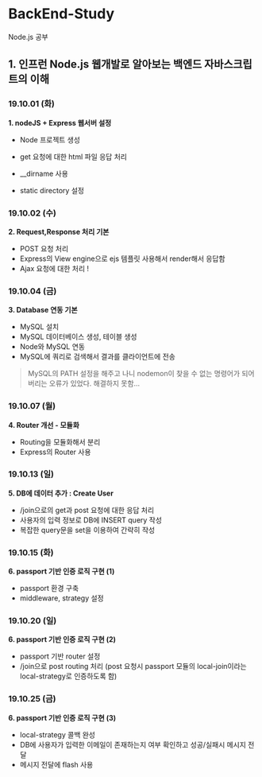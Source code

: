 # BackEnd-Study

Node.js 공부

## 1. 인프런 Node.js 웹개발로 알아보는 백엔드 자바스크립트의 이해

### 19.10.01 (화)

**1. nodeJS + Express 웹서버 설정**

- Node 프로젝트 생성

- get 요청에 대한 html 파일 응답 처리
- \_\_dirname 사용
- static directory 설정

### 19.10.02 (수)

**2. Request,Response 처리 기본**

- POST 요청 처리
- Express의 View engine으로 ejs 템플릿 사용해서 render해서 응답함
- Ajax 요청에 대한 처리 !

### 19.10.04 (금)

**3. Database 연동 기본**

- MySQL 설치
- MySQL 데이터베이스 생성, 테이블 생성
- Node와 MySQL 연동
- MySQL에 쿼리로 검색해서 결과를 클라이언트에 전송

> MySQL의 PATH 설정을 해주고 나니 nodemon이 찾을 수 없는 명령어가 되어버리는 오류가 있었다. 해결하지 못함...

### 19.10.07 (월)

**4. Router 개선 - 모듈화**

- Routing을 모듈화해서 분리
- Express의 Router 사용

### 19.10.13 (일)

**5. DB에 데이터 추가 : Create User**

- /join으로의 get과 post 요청에 대한 응답 처리
- 사용자의 입력 정보로 DB에 INSERT query 작성
- 복잡한 query문을 set을 이용하여 간략히 작성

### 19.10.15 (화)

**6. passport 기반 인증 로직 구현 (1)**

- passport 환경 구축
- middleware, strategy 설정

### 19.10.20 (일)

**6. passport 기반 인증 로직 구현 (2)**

- passport 기반 router 설정
- /join으로 post routing 처리 (post 요청시 passport 모듈의 local-join이라는 local-strategy로 인증하도록 함)

### 19.10.25 (금)

**6. passport 기반 인증 로직 구현 (3)**

- local-strategy 콜백 완성
- DB에 사용자가 입력한 이메일이 존재하는지 여부 확인하고 성공/실패시 메시지 전달
- 메시지 전달에 flash 사용


